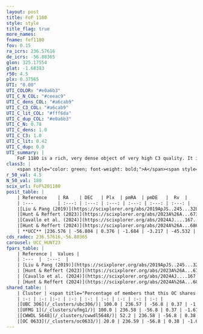 ```yaml
---
layout: post
title: FoF 1180
style: style
title_flag: true
more_names: 
fname: fof1180
fov: 0.15
ra_icrs: 236.57616
de_icrs: -56.80365
glon: 325.17554
glat: -1.68383
r50: 4.5
plx: 0.37565
UTI: "0.00"
UTI_COLOR: "#e0a6b3"
UTI_C_N_COL: "#ceeac9"
UTI_C_dens_COL: "#a6cab9"
UTI_C_C3_COL: "#a6cab9"
UTI_C_lit_COL: "#fff6da"
UTI_C_dup_COL: "#e0a6b3"
UTI_C_N: 0.78
UTI_C_dens: 1.0
UTI_C_C3: 1.0
UTI_C_lit: 0.42
UTI_C_dup: 0.0
UTI_summary: |
    FoF 1180 is a rich, very dense object of very high C3 quality. It is poorly studied in the literature.<br><br><span style="color: #99180f; font-weight: bold;">Warning: </span>This is very likely a duplicate object, which shares a large percentage of members with at least one previously reported entry.
class3: |
    <span style="color: green; font-weight: bold;">A</span><span style="color: green; font-weight: bold;">A</span>
r_50_val: 4.5
N_50_val: 180
scix_url: FoF%201180
posit_table: |
    | Reference    | RA    | DEC   | Plx  | pmRA  | pmDE   |  Rv  |
    | :---         | :---: | :---: | :---: | :---: | :---: | :---: |
    |[Liu & Pang (2019)](https://scixplorer.org/abs/2019ApJS..245...32L) | 236.567 | -56.79 | 0.359 | -1.747 | -3.149 | -- |
    |[Hunt & Reffert (2023)](https://scixplorer.org/abs/2023A%26A...673A.114H) | 236.599 | -56.796 | 0.38 | -1.687 | -3.223 | -33.361 |
    |[Cavallo et al. (2024)](https://scixplorer.org/abs/2024AJ....167...12C) | 236.552 | -56.807 | 0.379 | -- | -- | -- |
    |[Hunt & Reffert (2024)](https://scixplorer.org/abs/2024A%26A...686A..42H) | 236.599 | -56.796 | 0.38 | -1.687 | -3.223 | -33.361 |
    | **UCC** |236.576 | -56.804 | 0.376 | -1.684 | -3.217 | -45.532 | 
cds_radec: 236.57616,-56.80365
carousel: UCC_HUNT23
fpars_table: |
    | Reference |  Values |
    | :---  |  :---:  |
    | [Liu & Pang (2019)](https://scixplorer.org/abs/2019ApJS..245...32L) | `Age=0.661, Z=0.25` |
    | [Hunt & Reffert (2023)](https://scixplorer.org/abs/2023A%26A...673A.114H) | `AV50=2.652, diffAV50=1.592, MOD50=11.912, logAge50=8.217` |
    | [Cavallo et al. (2024)](https://scixplorer.org/abs/2024AJ....167...12C) | `AV50=2.84, dMod50=11.86, logAge50=8.29, [Fe/H]50=0.24` |
    | [Hunt & Reffert (2024)](https://scixplorer.org/abs/2024A%26A...686A..42H) | `MassJ=2497.25` |
shared_table: |
    | Cluster | <span title="Percentage of members that this OC shares with the ones listed">%</span>   | RA   | DEC   | Plx   | pmRA  | pmDE  | Rv | UTI |
    | :-: | :-: |:-: | :-: | :-: | :-: | :-: | :-: | :-: |
    |[UBC 306](/_clusters/ubc306/)| 100.0 | 236.57 | -56.8 | 0.37 | -1.69 | -3.22 | -43.62 |0.12 |
    |[UFMG 1](/_clusters/ufmg1/)| 100.0 | 236.58 | -56.8 | 0.37 | -1.67 | -3.23 | -43.98 |0.7 |
    |[CWWDL 5648](/_clusters/cwwdl5648/)| 52.2 | 236.58 | -56.8 | 0.38 | -1.68 | -3.22 | -43.58 |0.0 |
    |[OC 0633](/_clusters/oc0633/)| 20.0 | 236.59 | -56.8 | 0.38 | -1.67 | -3.2 | 99.63 |0.0 |
---
```

